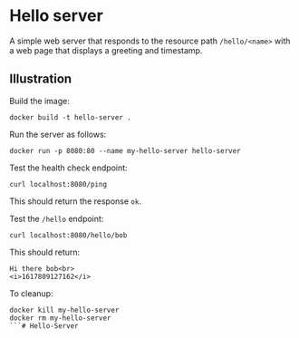 # Hello server

A simple web server that responds to the resource path `/hello/<name>` with a web page that displays a greeting and timestamp. 

## Illustration

Build the image:
```
docker build -t hello-server .
```

Run the server as follows:
```
docker run -p 8080:80 --name my-hello-server hello-server
```

Test the health check endpoint:
```
curl localhost:8080/ping
```
This should return the response `ok`.

Test the `/hello` endpoint:
```
curl localhost:8080/hello/bob
```
This should return:
```
Hi there bob<br>
<i>1617809127162</i>
```


To cleanup:
```
docker kill my-hello-server
docker rm my-hello-server
```# Hello-Server
